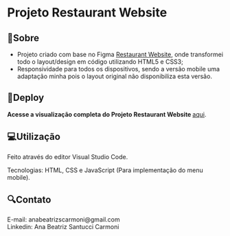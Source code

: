 # Projeto Restaurant Website

<h2>📝Sobre</h2>
<ul>
  <li>Projeto criado com base no Figma <a href="https://www.figma.com/file/JFMnZNQv2FQsp1C1ikOkct/Restaurant-Website-UI-Template-(Community)?type=design&node-id=0%3A1&mode=design&t=vp7hxwbzIQkDx5YI-1" target="_blank">Restaurant Website</a>, onde transformei todo o layout/design em código utilizando HTML5 e CSS3;</li>
  <li>Responsividade para todos os dispositivos, sendo a versão mobile uma adaptação minha pois o layout original não disponibiliza esta versão.</li>
</ul>

<h2>🔗Deploy</h2>
<p><strong> Acesse a visualização completa do Projeto Restaurant Website </strong> <a href="https://abeatrizsc.github.io/restaurant-website/" target="_blank"> aqui</a>.</p>

<h2>💻Utilização</h2>
<p> Feito através do editor Visual Studio Code.</p>
<p>Tecnologias: HTML, CSS e JavaScript (Para implementação do menu mobile).</p>

<h2>🔍Contato</h2>
<p>E-mail: anabeatrizscarmoni@gmail.com <br>
Linkedin: Ana Beatriz Santucci Carmoni
</p>
